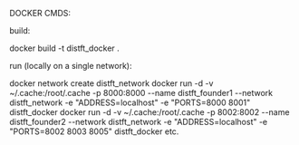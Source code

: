 DOCKER CMDS:

build:

docker build -t distft_docker .

run (locally on a single network):

docker network create distft_network
docker run -d -v ~/.cache:/root/.cache -p 8000:8000 --name distft_founder1 --network distft_network -e "ADDRESS=localhost" -e "PORTS=8000 8001" distft_docker
docker run -d -v ~/.cache:/root/.cache -p 8002:8002 --name distft_founder2 --network distft_network -e "ADDRESS=localhost" -e "PORTS=8002 8003 8005" distft_docker
etc.